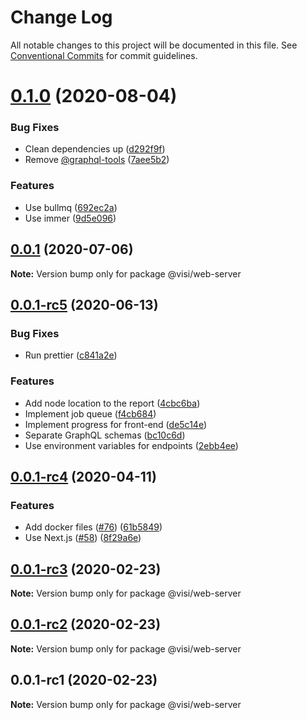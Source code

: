 # Change Log

All notable changes to this project will be documented in this file.
See [Conventional Commits](https://conventionalcommits.org) for commit guidelines.

# [0.1.0](https://github.com/neet/visible/compare/v0.0.1...v0.1.0) (2020-08-04)


### Bug Fixes

* Clean dependencies up ([d292f9f](https://github.com/neet/visible/commit/d292f9f5aa01ef52385dcd9d963128afb11bcc01))
* Remove [@graphql-tools](https://github.com/graphql-tools) ([7aee5b2](https://github.com/neet/visible/commit/7aee5b2be55029ce55762c1444d1864d09e2ab5e))


### Features

* Use bullmq ([692ec2a](https://github.com/neet/visible/commit/692ec2a372ba3ac32294b20ca8bc4c4f701de3b7))
* Use immer ([9d5e096](https://github.com/neet/visible/commit/9d5e09655ccc11f65ff7f5ac49b982aac487e728))





## [0.0.1](https://github.com/neet/visible/compare/v0.0.1-rc5...v0.0.1) (2020-07-06)

**Note:** Version bump only for package @visi/web-server





## [0.0.1-rc5](https://github.com/neet/visible/compare/v0.0.1-rc4...v0.0.1-rc5) (2020-06-13)


### Bug Fixes

* Run prettier ([c841a2e](https://github.com/neet/visible/commit/c841a2ea7ebde2eab732dfd1cedb4ae0764b119e))


### Features

* Add node location to the report ([4cbc6ba](https://github.com/neet/visible/commit/4cbc6ba6f2c2e133085ee20a6f86df8fc2d1b835))
* Implement job queue ([f4cb684](https://github.com/neet/visible/commit/f4cb684c3a0a74394e4887461f0dd938c1256d39))
* Implement progress for front-end ([de5c14e](https://github.com/neet/visible/commit/de5c14e66cd72a7cce911ec6746af561c0a95fea))
* Separate GraphQL schemas ([bc10c6d](https://github.com/neet/visible/commit/bc10c6d32332ce0a13a1920e6f0eb9c1e8525e5b))
* Use environment variables for endpoints ([2ebb4ee](https://github.com/neet/visible/commit/2ebb4ee4369e4b07d384bc09e130740403425c5b))





## [0.0.1-rc4](https://github.com/neet/visible/compare/v0.0.1-rc3...v0.0.1-rc4) (2020-04-11)


### Features

* Add docker files ([#76](https://github.com/neet/visible/issues/76)) ([61b5849](https://github.com/neet/visible/commit/61b5849072b08265a3f4e91886ba5d34012e4e71))
* Use Next.js ([#58](https://github.com/neet/visible/issues/58)) ([8f29a6e](https://github.com/neet/visible/commit/8f29a6eaab06c3f3f25e6a28fcb6f89f30f9ca1f))





## [0.0.1-rc3](https://github.com/neet/visible/compare/v0.0.1-rc2...v0.0.1-rc3) (2020-02-23)

**Note:** Version bump only for package @visi/web-server





## [0.0.1-rc2](https://github.com/neet/visible/compare/v0.0.1-rc1...v0.0.1-rc2) (2020-02-23)

**Note:** Version bump only for package @visi/web-server





## 0.0.1-rc1 (2020-02-23)

**Note:** Version bump only for package @visi/web-server
